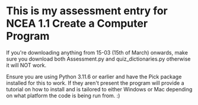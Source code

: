 ﻿# This is my assessment entry for NCEA 1.1 Create a Computer Program

If you're downloading anything from 15-03 (15th of March) onwards, make sure you download both Assessment.py and quiz_dictionaries.py otherwise it will NOT work.

Ensure you are using Python 3.11.6 or earlier and have the Pick package installed for this to work. If they aren't present the program will provide a tutorial on how to install and is tailored to either Windows or Mac depending on what platform the code is being run from. :)
